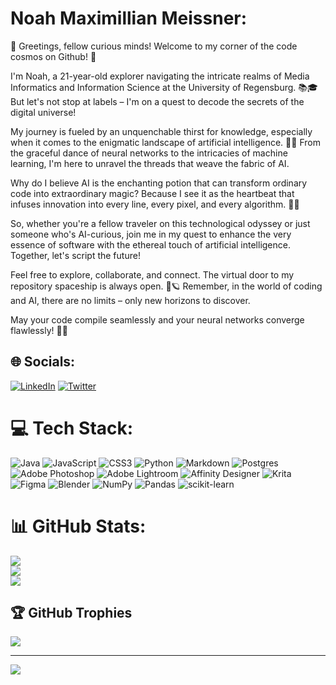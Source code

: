 # Noah Maximillian Meissner:

👋 Greetings, fellow curious minds! Welcome to my corner of the code cosmos on Github! 🌌

I'm Noah, a 21-year-old explorer navigating the intricate realms of Media Informatics and Information Science at the University of Regensburg. 📚🎓 But let's not stop at labels – I'm on a quest to decode the secrets of the digital universe!

My journey is fueled by an unquenchable thirst for knowledge, especially when it comes to the enigmatic landscape of artificial intelligence. 🤖💡 From the graceful dance of neural networks to the intricacies of machine learning, I'm here to unravel the threads that weave the fabric of AI.

Why do I believe AI is the enchanting potion that can transform ordinary code into extraordinary magic? Because I see it as the heartbeat that infuses innovation into every line, every pixel, and every algorithm. 🌟✨

So, whether you're a fellow traveler on this technological odyssey or just someone who's AI-curious, join me in my quest to enhance the very essence of software with the ethereal touch of artificial intelligence. Together, let's script the future!

Feel free to explore, collaborate, and connect. The virtual door to my repository spaceship is always open. 🚀🪐 Remember, in the world of coding and AI, there are no limits – only new horizons to discover.

May your code compile seamlessly and your neural networks converge flawlessly! 🤝🌐


## 🌐 Socials:
[![LinkedIn](https://img.shields.io/badge/LinkedIn-%230077B5.svg?logo=linkedin&logoColor=white)](https://www.linkedin.com/in/noah-mei%C3%9Fner-7391a2245/) [![Twitter](https://img.shields.io/badge/Twitter-%231DA1F2.svg?logo=Twitter&logoColor=white)](https://twitter.com/NoahMeissner_) 

# 💻 Tech Stack:
![Java](https://img.shields.io/badge/java-%23ED8B00.svg?style=for-the-badge&logo=java&logoColor=white) ![JavaScript](https://img.shields.io/badge/javascript-%23323330.svg?style=for-the-badge&logo=javascript&logoColor=%23F7DF1E) ![CSS3](https://img.shields.io/badge/css3-%231572B6.svg?style=for-the-badge&logo=css3&logoColor=white) ![Python](https://img.shields.io/badge/python-3670A0?style=for-the-badge&logo=python&logoColor=ffdd54) ![Markdown](https://img.shields.io/badge/markdown-%23000000.svg?style=for-the-badge&logo=markdown&logoColor=white) ![Postgres](https://img.shields.io/badge/postgres-%23316192.svg?style=for-the-badge&logo=postgresql&logoColor=white) ![Adobe Photoshop](https://img.shields.io/badge/adobephotoshop-%2331A8FF.svg?style=for-the-badge&logo=adobephotoshop&logoColor=white) ![Adobe Lightroom](https://img.shields.io/badge/Adobe%20Lightroom-31A8FF.svg?style=for-the-badge&logo=Adobe%20Lightroom&logoColor=white) ![Affinity Designer](https://img.shields.io/badge/affinitydesginer-%231B72BE.svg?style=for-the-badge&logo=affinity-designer&logoColor=white) ![Krita](https://img.shields.io/badge/Krita-203759?style=for-the-badge&logo=krita&logoColor=EEF37B) 	![Figma](https://img.shields.io/badge/figma-%23F24E1E.svg?style=for-the-badge&logo=figma&logoColor=white) ![Blender](https://img.shields.io/badge/blender-%23F5792A.svg?style=for-the-badge&logo=blender&logoColor=white) ![NumPy](https://img.shields.io/badge/numpy-%23013243.svg?style=for-the-badge&logo=numpy&logoColor=white) ![Pandas](https://img.shields.io/badge/pandas-%23150458.svg?style=for-the-badge&logo=pandas&logoColor=white) ![scikit-learn](https://img.shields.io/badge/scikit--learn-%23F7931E.svg?style=for-the-badge&logo=scikit-learn&logoColor=white)
# 📊 GitHub Stats:
![](https://github-readme-stats.vercel.app/api?username=NoahMeissner&theme=react&hide_border=false&include_all_commits=true&count_private=true)<br/>
![](https://github-readme-streak-stats.herokuapp.com/?user=NoahMeissner&theme=react&hide_border=false)<br/>
![](https://github-readme-stats.vercel.app/api/top-langs/?username=NoahMeissner&theme=react&hide_border=false&include_all_commits=true&count_private=true&layout=compact)

## 🏆 GitHub Trophies
![](https://github-profile-trophy.vercel.app/?username=NoahMeissner&theme=radical&no-frame=false&no-bg=true&margin-w=4)

---
[![](https://visitcount.itsvg.in/api?id=NoahMeissner&icon=0&color=1)](https://visitcount.itsvg.in)

<!-- Proudly created with GPRM ( https://gprm.itsvg.in ) -->
